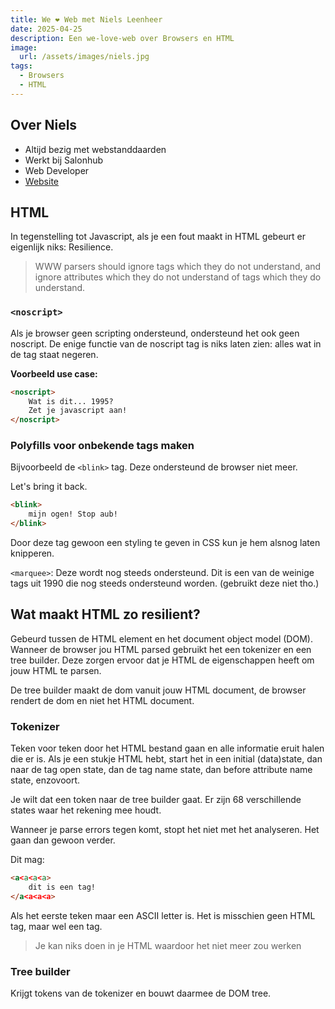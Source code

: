 ```yaml
---
title: We ❤️ Web met Niels Leenheer
date: 2025-04-25
description: Een we-love-web over Browsers en HTML
image:
  url: /assets/images/niels.jpg
tags:
  - Browsers
  - HTML
---
```

## Over Niels

- Altijd bezig met webstanddaarden
- Werkt bij Salonhub 
- Web Developer
- [Website](https://nielsleenheer.com/)

## HTML

In tegenstelling tot Javascript, als je een fout maakt in HTML gebeurt er eigenlijk niks: Resilience.

> WWW parsers should ignore tags which they do not understand, and ignore attributes which they do not understand of tags which they do understand.

### `<noscript>`

Als je browser geen scripting ondersteund, ondersteund het ook geen noscript.
De enige functie van de noscript tag is niks laten zien: alles wat in de tag staat negeren.

**Voorbeeld use case:**
```HTML
<noscript>
    Wat is dit... 1995?
    Zet je javascript aan!
</noscript>
```

### Polyfills voor onbekende tags maken

Bijvoorbeeld de `<blink>` tag. Deze ondersteund de browser niet meer.

Let's bring it back.

```HTML
<blink>
    mijn ogen! Stop aub!
</blink>
```

Door deze tag gewoon een styling te geven in CSS kun je hem alsnog laten knipperen.

`<marquee>`: Deze wordt nog steeds ondersteund. Dit is een van de weinige tags uit 1990 die nog steeds ondersteund worden. (gebruikt deze niet tho.)

## Wat maakt HTML zo resilient?

Gebeurd tussen de HTML element en het document object model (DOM). Wanneer de browser jou HTML parsed gebruikt het een tokenizer en een tree builder. Deze zorgen ervoor dat je HTML de eigenschappen heeft om jouw HTML te parsen.

De tree builder maakt de dom vanuit jouw HTML document, de browser rendert de dom en niet het HTML document.

### Tokenizer

Teken voor teken door het HTML bestand gaan en alle informatie eruit halen die er is.
Als je een stukje HTML hebt, start het in een initial (data)state, dan naar de tag open state, dan de tag name state, dan before attribute name state, enzovoort.

Je wilt dat een token naar de tree builder gaat. Er zijn 68 verschillende states waar het rekening mee houdt.

Wanneer je parse errors tegen komt, stopt het niet met het analyseren. Het gaan dan gewoon verder.

Dit mag:

```HTML
<a<a<a<a>
    dit is een tag!
</a<a<a<a>
```

Als het eerste teken maar een ASCII letter is. Het is misschien geen HTML tag, maar wel een tag.

> Je kan niks doen in je HTML waardoor het niet meer zou werken

### Tree builder

Krijgt tokens van de tokenizer en bouwt daarmee de DOM tree.





